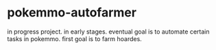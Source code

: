 # pokemmo-autofarmer

in progress project. in early stages. eventual goal is to automate certain tasks in pokemmo. first goal is to farm hoardes.
